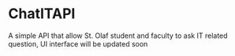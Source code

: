 # ChatITAPI
A simple API that allow St. Olaf student and faculty to ask IT related question, UI interface will be updated soon

